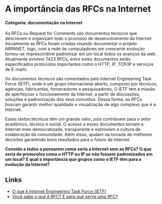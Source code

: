 # A importância das RFCs na Internet

#### Categoria: documentação na Internet

As RFCs ou Request for Comments são documentos técnicos que descrevem e
organizam todo o processo de desenvolvimento da Internet. Inicialmente as
RFCs foram criadas visando documentar o projeto ARPANET, logo, com a rede de
computadores em crescente evolução tornou-se imprescindível padronizar em um
local todos os avanços da web. Atualmente existem 7423 RFCs, entre estes
documentos estão especificados protocolos importantes como o HTTP, IP,
TCP/IP e serviços de E-mails.

Os documentos técnicos são comentados pelo Internet Engineering Task Force
(IETF), onde é um grupo internacional aberto, composto por técnicos, agências,
fabricantes, fornecedores e pesquisadores. O IETF tem a missão de aperfeiçoar o
funcionamento da Internet, a partir de discussões, soluções e padronização dos
seus conceitos. Dessa forma, as RFCs buscam garantir melhor qualidade e
visualização de algo complexo que é a Internet.

Esses textos técnicos têm um grande valor, pois contribuem para o setor
acadêmico, técnico e social. O acesso a esses documentos tornam a Internet mais
democratizada, transparente e estimulam a cultura de colaboração da comunidade.
Além disso, ajudam na tomada de melhores decisões garantindo bons resultados
para o futuro da Internet.

**Convido a todos a pensarem como seria a Internet sem as RFCs?
O que seria de protocolos como o HTTP ou IP se não fossem padronizados em um
local? E qual a importância que grupos como o IETF têm para a evolução da
Internet?**

## Links

- [O que é Internet Engineering Task Force (IETF)](https://pt.wikipedia.org/wiki/Internet_Engineering_Task_Force)
- [Você sabe o que é RFC? E para que serve uma RFC?](https://blog.ccna.com.br/2015/09/07/voce-sabe-o-que-e-rfc-e-para-que-serve-uma-rfc/)
